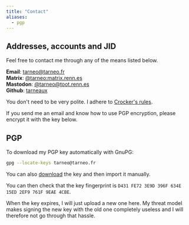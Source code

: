 ```yaml
---
title: "Contact"
aliases:
  - pgp
---
```


## Addresses, accounts and JID

Feel free to contact me through any of the means listed below.

**Email**: tarneo@tarneo.fr\
**Matrix**: [@tarneo:matrix.renn.es](https://matrix.to/#/@tarneo:matrix.renn.es)\
**Mastodon**: <a rel="me" href="https://toot.renn.es/@tarneo">@tarneo@toot.renn.es</a>\
**Github**: [tarneaux](https://github.com/tarneaux)

You don't need to be very polite. I adhere to [Crocker's rules](http://sl4.org/crocker.html).

If you send me an email and know how to use PGP encryption, please encrypt it with the key below.

## PGP

To download my PGP key automatically with GnuPG:

```sh
gpg --locate-keys tarneo@tarneo.fr
```

You can also [download](/.well-known/openpgpkey/hu/twnxbp33gur4nwext9bzmm6mahjw44hr) the key and then import it manually.

You can then check that the key fingerprint is `D431 FE72 3E9D 396F 634E  15ED 2EF9 761F 9EAE 4CBE`.

When the key expires, I will just upload a new one here. My threat model makes signing the new key with the old one completely useless and I will therefore not go through that hassle.

